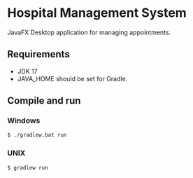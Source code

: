 # Hospital Management System

JavaFX Desktop application for managing appointments.

## Requirements

- JDK 17
- JAVA_HOME should be set for Gradle.

## Compile and run

### Windows

```sh
$ ./gradlew.bat run
```

### UNIX

```sh
$ gradlew run
```

